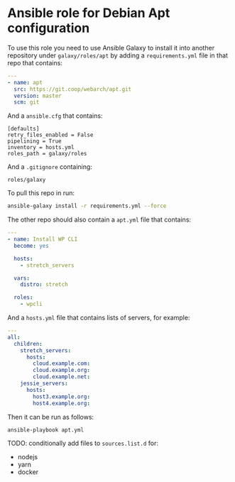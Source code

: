 # Ansible role for Debian Apt configuration

To use this role you need to use Ansible Galaxy to install it into another repository under `galaxy/roles/apt` by adding a `requirements.yml` file in that repo that contains:

```yml
---
- name: apt
  src: https://git.coop/webarch/apt.git
  version: master
  scm: git
```

And a `ansible.cfg` that contains:

```
[defaults]
retry_files_enabled = False
pipelining = True
inventory = hosts.yml
roles_path = galaxy/roles

```

And a `.gitignore` containing:

```
roles/galaxy
```

To pull this repo in run:

```bash
ansible-galaxy install -r requirements.yml --force 
```

The other repo should also contain a `apt.yml` file that contains:

```yml
---
- name: Install WP CLI
  become: yes

  hosts:
    - stretch_servers

  vars:
    distro: stretch

  roles:
    - wpcli
```

And a `hosts.yml` file that contains lists of servers, for example:

```yml
---
all:
  children:
    stretch_servers:
      hosts:
        cloud.example.com:
        cloud.example.org:
        cloud.example.net:
    jessie_servers:
      hosts:
        host3.example.org:
        host4.example.org:
```

Then it can be run as follows:

```bash
ansible-playbook apt.yml 
```

TODO: conditionally add files to `sources.list.d` for:
* nodejs
* yarn
* docker
